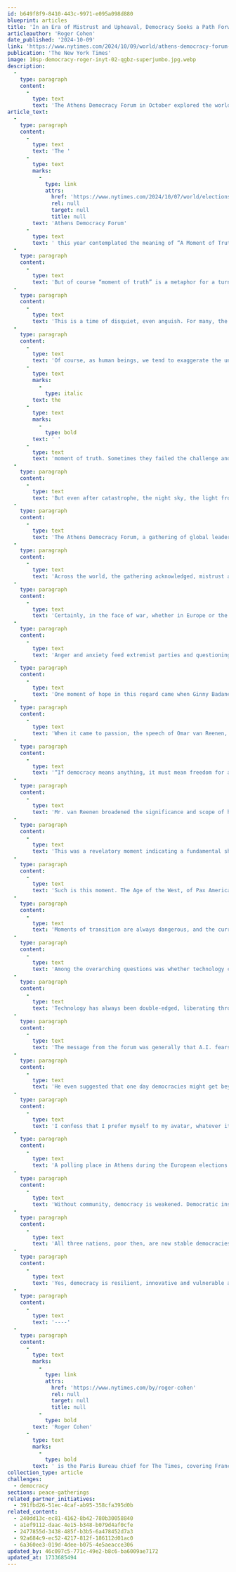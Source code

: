 ```yaml
---
id: b649f8f9-8410-443c-9971-e095a098d880
blueprint: articles
title: 'In an Era of Mistrust and Upheaval, Democracy Seeks a Path Forward'
articleauthor: 'Roger Cohen'
date_published: '2024-10-09'
link: 'https://www.nytimes.com/2024/10/09/world/athens-democracy-forum-analysis.html'
publication: 'The New York Times'
image: 10sp-democracy-roger-inyt-02-qgbz-superjumbo.jpg.webp
description:
  -
    type: paragraph
    content:
      -
        type: text
        text: 'The Athens Democracy Forum in October explored the world’s schisms in the face of threats from technology and shifts in the world order.'
article_text:
  -
    type: paragraph
    content:
      -
        type: text
        text: 'The '
      -
        type: text
        marks:
          -
            type: link
            attrs:
              href: 'https://www.nytimes.com/2024/10/07/world/elections-democracy-threats.html'
              rel: null
              target: null
              title: null
        text: 'Athens Democracy Forum'
      -
        type: text
        text: ' this year contemplated the meaning of “A Moment of Truth.” It was an intriguing theme. In one sense this is clearly not such a moment, for misrepresentations, deepfakes and outright lies abound. The term “fake news” has entered the global lexicon.'
  -
    type: paragraph
    content:
      -
        type: text
        text: 'But of course “moment of truth” is a metaphor for a turning point, or a time of critical decisions, roughly what the ancient Greeks called kairos and is being referred to now as an “inflection point.” Much of humanity, it seems, feels the world is building toward some overarching crisis, induced by war, or the rapid advance of A.I., or climate change, or the isolating impact of technology, or the unbearable acceleration of life, or some combination of them all.'
  -
    type: paragraph
    content:
      -
        type: text
        text: 'This is a time of disquiet, even anguish. For many, the planet seems lonelier and more menacing.'
  -
    type: paragraph
    content:
      -
        type: text
        text: 'Of course, as human beings, we tend to exaggerate the uniqueness of our times. Many previous generations have believed they faced “a moment of truth” or even '
      -
        type: text
        marks:
          -
            type: italic
        text: the
      -
        type: text
        marks:
          -
            type: bold
        text: ' '
      -
        type: text
        text: 'moment of truth. Sometimes they failed the challenge and calamity ensued.'
  -
    type: paragraph
    content:
      -
        type: text
        text: 'But even after catastrophe, the night sky, the light from distant stars and the vast universe were still there; and so were the awe, the uplift, the quest for universal understanding and the sense of humility they summon from the human spirit.'
  -
    type: paragraph
    content:
      -
        type: text
        text: 'The Athens Democracy Forum, a gathering of global leaders last week in association with The New York Times, was inhabited by a particular sense of unease. Inevitably there was talk of the stubborn war in Ukraine and the spreading war in the Middle East. Their terrible toll cast a pall. As after 9/11 two decades ago, the world has changed since the Oct. 7 Hamas terrorist attack and Israel’s devastating retaliation against Palestinians in Gaza.'
  -
    type: paragraph
    content:
      -
        type: text
        text: 'Across the world, the gathering acknowledged, mistrust advances in the cacophony of social media. Compromise, without which democracy struggles, has been one victim of this clamor. We live increasingly in an all-or-nothing culture. The uncertainty surrounding a close-run American election, and the fracture in many Western societies between the connected living in the “somewhere” of the knowledge economy and the forgotten living “nowhere” in industrial wastelands and rural areas, undermine the West. It finds itself in a moment of relative weakness as other powers, including Russia and China with their authoritarian systems, push anti-American agendas.'
  -
    type: paragraph
    content:
      -
        type: text
        text: 'Certainly, in the face of war, whether in Europe or the Middle East, the capacity of major powers to come together and impose a peaceful resolution seems near nonexistent.'
  -
    type: paragraph
    content:
      -
        type: text
        text: 'Anger and anxiety feed extremist parties and questioning of democratic systems. “Democracy is fragile,” Corinne Momal-Vanian, the executive director of the Kofi Annan Foundation, told the forum. “It has many enemies.” But, she insisted, there is no substitute for “representative, inclusive and accountable” governance if people are to be free and empowered. As she noted, democracy “is also resilient.”'
  -
    type: paragraph
    content:
      -
        type: text
        text: 'One moment of hope in this regard came when Ginny Badanes, the general manager of Microsoft’s Democracy Forward, a division of the company that works to advance and protect democracy by safeguarding open and secure exchange, related how her preteen son battled to get a bill through Congress. Of course, this was not in real life but in an iCivics online game. Still, he was passionate about his political efforts, as were many of the young democracy advocates from across the world who attended the forum.'
  -
    type: paragraph
    content:
      -
        type: text
        text: 'When it came to passion, the speech of Omar van Reenen, the founder of Equal Namibia, an organization that has fought for L.G.B.T.Q. rights in Namibia against retrograde laws and state-sanctioned homophobia, was conspicuous. He was introduced by Ms. Momal-Vanian as the winner of the Kofi Annan NextGen Democracy Prize, which recognizes exceptional leadership among people 18 to 30 in the advancement of democracy.'
  -
    type: paragraph
    content:
      -
        type: text
        text: '“If democracy means anything, it must mean freedom for all — freedom to love, to live, to exist without fear,” Mr. van Reenen said, adding that the success of his movement showed “the power of democracy, the power of the people when they believe in democracy and fight for what is right — and fighting for what’s right is always worth it.”'
  -
    type: paragraph
    content:
      -
        type: text
        text: 'Mr. van Reenen broadened the significance and scope of his struggle. “Our fight is intertwined with that of the Palestinian people,” he said, because their quest for self-determination echoes “our own histories of colonialism and struggle.”'
  -
    type: paragraph
    content:
      -
        type: text
        text: 'This was a revelatory moment indicating a fundamental shift in the world today. The French have a saying, “l’air du temps,” literally the air of the time, that expresses the change in the atmosphere that accompanies a movement in people’s minds.'
  -
    type: paragraph
    content:
      -
        type: text
        text: 'Such is this moment. The Age of the West, of Pax Americana, is ending. The Global South, now more often named the Global Majority, is rising. Its hour has come without it being clear what new order will give shape to the world and safeguard as much freedom and openness as possible. For now, there is disorder, and an à la carte world is unpredictable and dangerous.'
  -
    type: paragraph
    content:
      -
        type: text
        text: 'Moments of transition are always dangerous, and the current moment is no exception. Immigration flows — refugees from war, victims of climate change, people seeking a better life — stoke anxieties from which far-right parties, with their anti-immigrant message, benefit. “I do not want my country to disappear,” Jordan Bardella, the 29-year-old leader of France’s National Rally party and protégé of Marine Le Pen, told the forum. “I want France to be proud of itself.”'
  -
    type: paragraph
    content:
      -
        type: text
        text: 'Among the overarching questions was whether technology can help preserve democracy in a world where politicians talk seriously of the “disappearance” of France.'
  -
    type: paragraph
    content:
      -
        type: text
        text: 'Technology has always been double-edged, liberating through connectedness and openness, imprisoning through the new means of control and surveillance it affords. Now A.I. can write and speak for us, sift untold volumes of data, surpass human capacity in certain fields. At the same time deepfakes stalk us, truth wobbles still further, and fears of A.I. wresting control of the planet from human beings are not easily assuaged.'
  -
    type: paragraph
    content:
      -
        type: text
        text: 'The message from the forum was generally that A.I. fears are exaggerated and its capacity to benefit humanity is enormous. In a fascinating presentation, Nils Gilman, the executive vice president of the Berggruen Institute, explained that human avatars might eventually provide more “liquid participation” in democracy through their capacity to vote in real time on any issue.'
  -
    type: paragraph
    content:
      -
        type: text
        text: 'He even suggested that one day democracies might get beyond their “anthropocentric” bias by including such sentient creatures as whales in the voting. This would give new meaning to Aristotle’s “political animals.”'
  -
    type: paragraph
    content:
      -
        type: text
        text: 'I confess that I prefer myself to my avatar, whatever its democratic flexibility, and believe still, in this increasingly transactional world, that there is no substitute in building community for looking your fellow human being in the eye.'
  -
    type: paragraph
    content:
      -
        type: text
        text: 'A polling place in Athens during the European elections on June 9.Credit...Aris Messinis/Agence France-Presse — Getty Images'
  -
    type: paragraph
    content:
      -
        type: text
        text: 'Without community, democracy is weakened. Democratic institutions are imperfect, but no better vehicle for the expression of the stubborn human quest for dignity, freedom and security has been found. The forum this year celebrated a half-century since Greece overcame the rule of the Colonels and Portugal emerged from dictatorship, both in 1974, followed by Spain with the death of Franco in 1975.'
  -
    type: paragraph
    content:
      -
        type: text
        text: 'All three nations, poor then, are now stable democracies and prosperous societies. If anyone questions the genius of the European Union, the great peace magnet and stabilizer of the second half of the 20th century, the democratic stories of Greece, Spain and Portugal these past 50 years should be enough to lay those doubts to rest.'
  -
    type: paragraph
    content:
      -
        type: text
        text: 'Yes, democracy is resilient, innovative and vulnerable at once. Fritz Stern, the distinguished historian of Germany, once called “the fragility of freedom the great lesson of my life.” Those words should resonate today, for threats to liberty abound. Wandering around the archaeological ruins of Greece, I’ve sometimes wondered: Does the caryatid in her stoic grace even know the burden she carries? We might ask the same of democracy, the miracles it undergirds, and the violence it keeps at bay.'
  -
    type: paragraph
    content:
      -
        type: text
        text: '----'
  -
    type: paragraph
    content:
      -
        type: text
        marks:
          -
            type: link
            attrs:
              href: 'https://www.nytimes.com/by/roger-cohen'
              rel: null
              target: null
              title: null
          -
            type: bold
        text: 'Roger Cohen'
      -
        type: text
        marks:
          -
            type: bold
        text: ' is the Paris Bureau chief for The Times, covering France and beyond. He has reported on wars in Lebanon, Bosnia and Ukraine, and between Israel and Gaza, in more than four decades as a journalist. At The Times, he has been a correspondent, foreign editor and columnist. '
collection_type: article
challenges:
  - democracy
sections: peace-gatherings
related_partner_initiatives:
  - 391fbd26-51ec-4caf-ab95-358cfa395d0b
related_content:
  - 240dd13c-ec81-4162-8b42-780b30058840
  - a1ef9112-daac-4e15-b348-b079d4af0cfe
  - 2477855d-3438-485f-b3b5-6a478452d7a3
  - 92a684c9-ec52-4217-812f-186112d01ac0
  - 6a360ee3-019d-4dee-b075-4e5aeacce306
updated_by: 46c097c5-771c-49e2-b8c6-ba6009ae7172
updated_at: 1733685494
---
```

